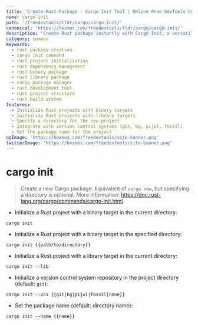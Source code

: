 ```yaml
---
title: 'Create Rust Package - Cargo Init Tool | Online Free DevTools by Hexmos'
name: cargo-init
path: '/freedevtools/tldr/cargo/cargo-init/'
canonical: 'https://hexmos.com/freedevtools/tldr/cargo/cargo-init/'
description: 'Create Rust package instantly with Cargo Init, a versatile Rust package manager. Easily initialize new projects, manage dependencies, and build applications. Free online tool, no registration required.'
category: common
keywords:
  - rust package creation
  - cargo init command
  - rust project initialization
  - rust dependency management
  - rust binary package
  - rust library package
  - cargo package manager
  - rust development tool
  - rust project structure
  - rust build system
features:
  - Initialize Rust projects with binary targets
  - Initialize Rust projects with library targets
  - Specify a directory for the new project
  - Integrate with version control systems (git, hg, pijul, fossil)
  - Set the package name for the project
ogImage: 'https://hexmos.com/freedevtools/site-banner.png'
twitterImage: 'https://hexmos.com/freedevtools/site-banner.png'
---
```


# cargo init

> Create a new Cargo package.
> Equivalent of `cargo new`, but specifying a directory is optional.
> More information: <https://doc.rust-lang.org/cargo/commands/cargo-init.html>.

- Initialize a Rust project with a binary target in the current directory:

`cargo init`

- Initialize a Rust project with a binary target in the specified directory:

`cargo init {{path/to/directory}}`

- Initialize a Rust project with a library target in the current directory:

`cargo init --lib`

- Initialize a version control system repository in the project directory (default: `git`):

`cargo init --vcs {{git|hg|pijul|fossil|none}}`

- Set the package name (default: directory name):

`cargo init --name {{name}}`
